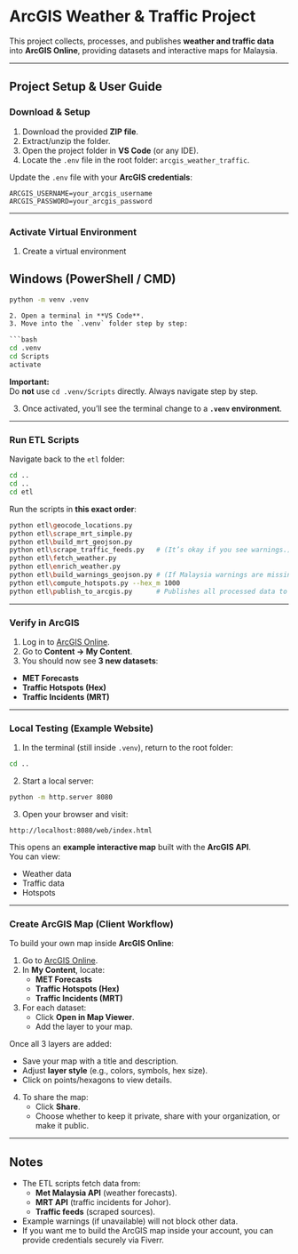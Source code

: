 # ArcGIS Weather & Traffic Project

This project collects, processes, and publishes **weather and traffic data** into **ArcGIS Online**, providing datasets and interactive maps for Malaysia.  

---

## Project Setup & User Guide

### Download & Setup

1. Download the provided **ZIP file**.  
2. Extract/unzip the folder.  
3. Open the project folder in **VS Code** (or any IDE).  
4. Locate the `.env` file in the root folder: `arcgis_weather_traffic`.  

Update the `.env` file with your **ArcGIS credentials**:

```env
ARCGIS_USERNAME=your_arcgis_username
ARCGIS_PASSWORD=your_arcgis_password
```

---

### Activate Virtual Environment

1. Create a virtual environment
## Windows (PowerShell / CMD)

```bat
python -m venv .venv

2. Open a terminal in **VS Code**.  
3. Move into the `.venv` folder step by step:

```bash
cd .venv
cd Scripts
activate
```

**Important:**  
Do **not** use `cd .venv/Scripts` directly. Always navigate step by step.  

3. Once activated, you’ll see the terminal change to a **`.venv` environment**.

---

### Run ETL Scripts

Navigate back to the `etl` folder:

```bash
cd ..
cd ..
cd etl
```

Run the scripts in **this exact order**:

```bash
python etl\geocode_locations.py
python etl\scrape_mrt_simple.py
python etl\build_mrt_geojson.py
python etl\scrape_traffic_feeds.py   # (It’s okay if you see warnings.)
python etl\fetch_weather.py
python etl\enrich_weather.py
python etl\build_warnings_geojson.py # (If Malaysia warnings are missing, continue.)
python etl\compute_hotspots.py --hex_m 1000
python etl\publish_to_arcgis.py      # Publishes all processed data to ArcGIS
```

---

### Verify in ArcGIS

1. Log in to [ArcGIS Online](https://www.arcgis.com/).  
2. Go to **Content → My Content**.  
3. You should now see **3 new datasets**:

- **MET Forecasts**  
- **Traffic Hotspots (Hex)**  
- **Traffic Incidents (MRT)**  

---

### Local Testing (Example Website)

1. In the terminal (still inside `.venv`), return to the root folder:

```bash
cd ..
```

2. Start a local server:

```bash
python -m http.server 8080
```

3. Open your browser and visit:

```
http://localhost:8080/web/index.html
```

This opens an **example interactive map** built with the **ArcGIS API**.  
You can view:  
- Weather data  
- Traffic data  
- Hotspots  

---

### Create ArcGIS Map (Client Workflow)

To build your own map inside **ArcGIS Online**:

1. Go to [ArcGIS Online](https://www.arcgis.com/).  
2. In **My Content**, locate:
   - **MET Forecasts**  
   - **Traffic Hotspots (Hex)**  
   - **Traffic Incidents (MRT)**  
3. For each dataset:
   - Click **Open in Map Viewer**.  
   - Add the layer to your map.  

Once all 3 layers are added:
- Save your map with a title and description.  
- Adjust **layer style** (e.g., colors, symbols, hex size).  
- Click on points/hexagons to view details.  

4. To share the map:
   - Click **Share**.  
   - Choose whether to keep it private, share with your organization, or make it public.  

---

## Notes

- The ETL scripts fetch data from:
  - **Met Malaysia API** (weather forecasts).  
  - **MRT API** (traffic incidents for Johor).  
  - **Traffic feeds** (scraped sources).  
- Example warnings (if unavailable) will not block other data.  
- If you want me to build the ArcGIS map inside your account, you can provide credentials securely via Fiverr.  
